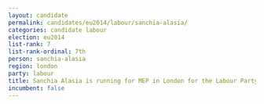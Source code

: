 ```yaml
---
layout: candidate
permalink: candidates/eu2014/labour/sanchia-alasia/
categories: candidate labour
election: eu2014
list-rank: 7
list-rank-ordinal: 7th
person: sanchia-alasia
region: london
party: labour
title: Sanchia Alasia is running for MEP in London for the Labour Party
incumbent: false
---
```

